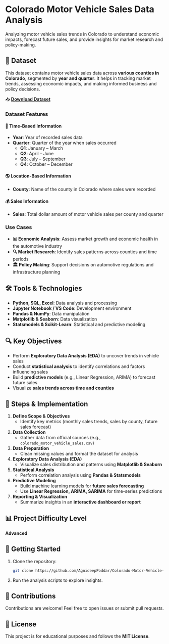 # Colorado Motor Vehicle Sales Data Analysis  
Analyzing motor vehicle sales trends in Colorado to understand economic impacts, forecast future sales, and provide insights for market research and policy-making.  

## 📂 Dataset  
This dataset contains motor vehicle sales data across **various counties in Colorado**, segmented by **year and quarter**. It helps in tracking market trends, assessing economic impacts, and making informed business and policy decisions.  

📥 **[Download Dataset](https://drive.google.com/file/d/1NSrdKINfCbfhUluXlbNsckHsENRaECDk/view?usp=sharing)** 

### **Dataset Features**  
#### 📅 Time-Based Information  
- **Year**: Year of recorded sales data  
- **Quarter**: Quarter of the year when sales occurred  
  - **Q1**: January – March  
  - **Q2**: April – June  
  - **Q3**: July – September  
  - **Q4**: October – December  

#### 🌎 Location-Based Information  
- **County**: Name of the county in Colorado where sales were recorded  

#### 💰 Sales Information  
- **Sales**: Total dollar amount of motor vehicle sales per county and quarter  

### **Use Cases**  
- **📊 Economic Analysis**: Assess market growth and economic health in the automotive industry  
- **🔍 Market Research**: Identify sales patterns across counties and time periods  
- **🏛️ Policy Making**: Support decisions on automotive regulations and infrastructure planning  

## 🛠️ Tools & Technologies  
- **Python, SQL, Excel**: Data analysis and processing  
- **Jupyter Notebook / VS Code**: Development environment  
- **Pandas & NumPy**: Data manipulation  
- **Matplotlib & Seaborn**: Data visualization  
- **Statsmodels & Scikit-Learn**: Statistical and predictive modeling  

## 🔍 Key Objectives  
- Perform **Exploratory Data Analysis (EDA)** to uncover trends in vehicle sales  
- Conduct **statistical analysis** to identify correlations and factors influencing sales  
- Build **predictive models** (e.g., Linear Regression, ARIMA) to forecast future sales  
- Visualize **sales trends across time and counties**  

## 📌 Steps & Implementation  
1. **Define Scope & Objectives**  
   - Identify key metrics (monthly sales trends, sales by county, future sales forecast)  
2. **Data Collection**  
   - Gather data from official sources (e.g., `colorado_motor_vehicle_sales.csv`)  
3. **Data Preparation**  
   - Clean missing values and format the dataset for analysis  
4. **Exploratory Data Analysis (EDA)**  
   - Visualize sales distribution and patterns using **Matplotlib & Seaborn**  
5. **Statistical Analysis**  
   - Perform correlation analysis using **Pandas & Statsmodels**  
6. **Predictive Modeling**  
   - Build machine learning models for **future sales forecasting**  
   - Use **Linear Regression, ARIMA, SARIMA** for time-series predictions  
7. **Reporting & Visualization**  
   - Summarize insights in an **interactive dashboard or report**  

## 📊 Project Difficulty Level  
**Advanced**  

## 🚀 Getting Started  
1. Clone the repository:  
   ```sh
   git clone https://github.com/AgnideepPoddar/Colorado-Motor-Vehicle-Sales-Data.git
   ```  
2. Run the analysis scripts to explore insights.  

## 🤝 Contributions  
Contributions are welcome! Feel free to open issues or submit pull requests.  

## 📜 License  
This project is for educational purposes and follows the **MIT License**.  
